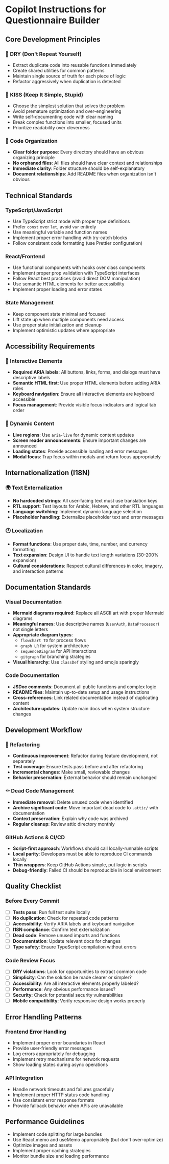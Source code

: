 # Copilot Instructions for Questionnaire Builder

## Core Development Principles

### 🎯 DRY (Don't Repeat Yourself)
- Extract duplicate code into reusable functions immediately
- Create shared utilities for common patterns
- Maintain single source of truth for each piece of logic
- Refactor aggressively when duplication is detected

### 💋 KISS (Keep It Simple, Stupid)  
- Choose the simplest solution that solves the problem
- Avoid premature optimization and over-engineering
- Write self-documenting code with clear naming
- Break complex functions into smaller, focused units
- Prioritize readability over cleverness

### 🧹 Code Organization
- **Clear folder purpose**: Every directory should have an obvious organizing principle
- **No orphaned files**: All files should have clear context and relationships
- **Immediate clarity**: Folder structure should be self-explanatory
- **Document relationships**: Add README files when organization isn't obvious

## Technical Standards

### TypeScript/JavaScript
- Use TypeScript strict mode with proper type definitions
- Prefer `const` over `let`, avoid `var` entirely
- Use meaningful variable and function names
- Implement proper error handling with try-catch blocks
- Follow consistent code formatting (use Prettier configuration)

### React/Frontend
- Use functional components with hooks over class components
- Implement proper prop validation with TypeScript interfaces  
- Follow React best practices (avoid direct DOM manipulation)
- Use semantic HTML elements for better accessibility
- Implement proper loading and error states

### State Management
- Keep component state minimal and focused
- Lift state up when multiple components need access
- Use proper state initialization and cleanup
- Implement optimistic updates where appropriate

## Accessibility Requirements

### 🎯 Interactive Elements
- **Required ARIA labels**: All buttons, links, forms, and dialogs must have descriptive labels
- **Semantic HTML first**: Use proper HTML elements before adding ARIA roles
- **Keyboard navigation**: Ensure all interactive elements are keyboard accessible
- **Focus management**: Provide visible focus indicators and logical tab order

### 📢 Dynamic Content
- **Live regions**: Use `aria-live` for dynamic content updates
- **Screen reader announcements**: Ensure important changes are announced
- **Loading states**: Provide accessible loading and error messages
- **Modal focus**: Trap focus within modals and return focus appropriately

## Internationalization (I18N)

### 🌍 Text Externalization
- **No hardcoded strings**: All user-facing text must use translation keys
- **RTL support**: Test layouts for Arabic, Hebrew, and other RTL languages
- **Language switching**: Implement dynamic language selection
- **Placeholder handling**: Externalize placeholder text and error messages

### 🕐 Localization
- **Format functions**: Use proper date, time, number, and currency formatting
- **Text expansion**: Design UI to handle text length variations (30-200% expansion)
- **Cultural considerations**: Respect cultural differences in color, imagery, and interaction patterns

## Documentation Standards

### Visual Documentation
- **Mermaid diagrams required**: Replace all ASCII art with proper Mermaid diagrams
- **Meaningful names**: Use descriptive names (`UserAuth`, `DataProcessor`) not single letters
- **Appropriate diagram types**:
  - `flowchart TD` for process flows
  - `graph LR` for system architecture  
  - `sequenceDiagram` for API interactions
  - `gitgraph` for branching strategies
- **Visual hierarchy**: Use `classDef` styling and emojis sparingly

### Code Documentation
- **JSDoc comments**: Document all public functions and complex logic
- **README files**: Maintain up-to-date setup and usage instructions
- **Cross-references**: Link related documentation instead of duplicating content
- **Architecture updates**: Update main docs when system structure changes

## Development Workflow

### 🔄 Refactoring
- **Continuous improvement**: Refactor during feature development, not separately
- **Test coverage**: Ensure tests pass before and after refactoring
- **Incremental changes**: Make small, reviewable changes
- **Behavior preservation**: External behavior should remain unchanged

### ⚰️ Dead Code Management
- **Immediate removal**: Delete unused code when identified
- **Archive significant code**: Move important dead code to `.attic/` with documentation
- **Context preservation**: Explain why code was archived
- **Regular cleanup**: Review attic directory monthly

### GitHub Actions & CI/CD
- **Script-first approach**: Workflows should call locally-runnable scripts
- **Local parity**: Developers must be able to reproduce CI commands locally
- **Thin wrappers**: Keep GitHub Actions simple, put logic in scripts
- **Debug-friendly**: Failed CI should be reproducible in local environment

## Quality Checklist

### Before Every Commit
- [ ] **Tests pass**: Run full test suite locally
- [ ] **No duplication**: Check for repeated code patterns
- [ ] **Accessibility**: Verify ARIA labels and keyboard navigation
- [ ] **I18N compliance**: Confirm text externalization
- [ ] **Dead code**: Remove unused imports and functions
- [ ] **Documentation**: Update relevant docs for changes
- [ ] **Type safety**: Ensure TypeScript compilation without errors

### Code Review Focus
- [ ] **DRY violations**: Look for opportunities to extract common code
- [ ] **Simplicity**: Can the solution be made clearer or simpler?
- [ ] **Accessibility**: Are all interactive elements properly labeled?
- [ ] **Performance**: Any obvious performance issues?
- [ ] **Security**: Check for potential security vulnerabilities
- [ ] **Mobile compatibility**: Verify responsive design works properly

## Error Handling Patterns

### Frontend Error Handling
- Implement proper error boundaries in React
- Provide user-friendly error messages
- Log errors appropriately for debugging
- Implement retry mechanisms for network requests
- Show loading states during async operations

### API Integration
- Handle network timeouts and failures gracefully
- Implement proper HTTP status code handling
- Use consistent error response formats
- Provide fallback behavior when APIs are unavailable

## Performance Guidelines

- Implement code splitting for large bundles
- Use React.memo and useMemo appropriately (but don't over-optimize)
- Optimize images and assets
- Implement proper caching strategies
- Monitor bundle size and loading performance
